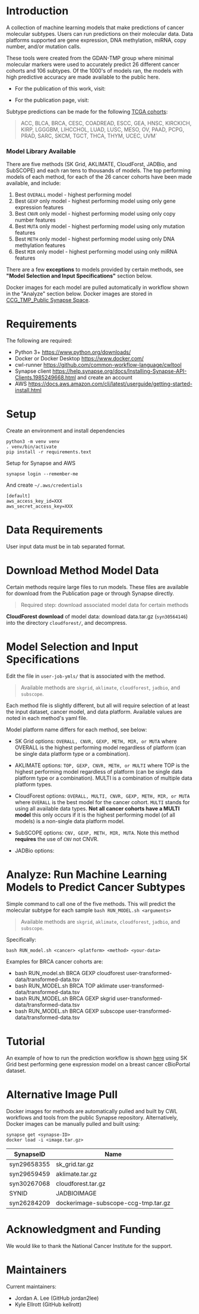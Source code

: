 # Introduction
A collection of machine learning models that make predictions of cancer molecular subtypes. Users can run predictions on their molecular data. Data platforms supported are gene expression, DNA methylation, miRNA, copy number, and/or mutation calls.

These tools were created from the GDAN-TMP group where minimal molecular markers were used to accurately predict 26 different cancer cohorts and 106 subtypes. Of the 1000's of models ran, the models with high predictive accuracy are made available to the public here.

+ For the publication of this work, visit:  <ADD LINK>

+ For the publication page, visit: <ADD LINK>

Subtype predictions can be made for the following [TCGA cohorts](https://gdc.cancer.gov/resources-tcga-users/tcga-code-tables/tcga-study-abbreviations):

> ACC, BLCA, BRCA, CESC, COADREAD, ESCC, GEA, HNSC, KIRCKICH, KIRP, LGGGBM, LIHCCHOL, LUAD, LUSC, MESO, OV, PAAD, PCPG, PRAD, SARC, SKCM, TGCT, THCA, THYM, UCEC, UVM`

### Model Library Available
There are five methods (SK Grid, AKLIMATE, CloudForst, JADBio, and SubSCOPE) and each ran tens to thousands of models. The top performing models of each method, for each of the 26 cancer cohorts have been made available, and include:

1. Best `OVERALL` model - highest performing model
2. Best `GEXP` only model - highest performing model using only gene expression features
3. Best `CNVR` only model - highest performing model using only copy number features
4. Best `MUTA` only model - highest performing model using only mutation features
5. Best `METH` only model - highest performing model using only DNA methylation features
6. Best `MIR` only model - highest performing model using only miRNA features

There are a few **exceptions** to models provided by certain methods, see **"Model Selection and Input Specifications"** section below.

Docker images for each model are pulled automatically in workflow shown in the "Analyze" section below. Docker images are stored in [CCG_TMP_Public Synapse Space](https://www.synapse.org/#!Synapse:syn29568296/docker/).

# Requirements
The following are required:

+ Python 3+ https://www.python.org/downloads/
+ Docker or Docker Desktop https://www.docker.com/
+ cwl-runner https://github.com/common-workflow-language/cwltool
+ Synapse client https://help.synapse.org/docs/Installing-Synapse-API-Clients.1985249668.html and create an account
+ AWS https://docs.aws.amazon.com/cli/latest/userguide/getting-started-install.html


# Setup
Create an environment and install dependencies
```
python3 -m venv venv
. venv/bin/activate
pip install -r requirements.text
```

Setup for Synapse and AWS
```
synapse login --remember-me
```
And create `~/.aws/credentials`
```
[default]
aws_access_key_id=XXX
aws_secret_access_key=XXX
```


# Data Requirements
User input data must be in tab separated format.

# Download Method Model Data
Certain methods require large files to run models. These files are available for download from the Publication page or through Synapse directly.

> Required step: download associated model data for certain methods

**CloudForest download** of model data: download data.tar.gz (`syn30564146`) into the directory `cloudforest/`, and decompress.


# Model Selection and Input Specifications
Edit the file in `user-job-ymls/` that is associated with the method.

> Available methods are `skgrid`, `aklimate`, `cloudforest`, `jadbio`, and `subscope`.

Each method file is slightly different, but all will require selection of at least the input dataset, cancer model, and data platform. Available values are noted in each method's yaml file.

Model platform name differs for each method, see below:

+ SK Grid options: `OVERALL, CNVR, GEXP, METH, MIR, or MUTA` where OVERALL is the highest performing model regardless of platform (can be single data platform type or a combination).

+ AKLIMATE options: `TOP, GEXP, CNVR, METH, or MULTI` where TOP is the highest performing model regardless of platform (can be single data platform type or a combination). MULTI is a combination of multiple data platform types.

+ CloudForest options: `OVERALL, MULTI, CNVR, GEXP, METH, MIR, or MUTA` where `OVERALL` is the best model for the cancer cohort. `MULTI` stands for using all available data types. **Not all cancer cohorts have a MULTI model** this only occurs if it is the highest performing model (of all models) is a non-single data platform model.

+ SubSCOPE options: `CNV, GEXP, METH, MIR, MUTA`. Note this method **requires** the use of `CNV` not CNVR.

+ JADBio options:

# Analyze: Run Machine Learning Models to Predict Cancer Subtypes
Simple command to call one of the five methods. This will predict the molecular subtype for each sample `bash RUN_MODEL.sh <arguments>`

> Available methods are `skgrid`, `aklimate`, `cloudforest`, `jadbio`, and `subscope`.

Specifically:
```
bash RUN_model.sh <cancer> <platform> <method> <your-data>
```

Examples for BRCA cancer cohorts are:
+ bash RUN_model.sh BRCA GEXP cloudforest user-transformed-data/transformed-data.tsv
+ bash RUN_MODEL.sh BRCA TOP aklimate user-transformed-data/transformed-data.tsv
+ bash RUN_MODEL.sh BRCA GEXP skgrid user-transformed-data/transformed-data.tsv
+ bash RUN_MODEL.sh BRCA GEXP subscope user-transformed-data/transformed-data.tsv


# Tutorial
An example of how to run the prediction workflow is shown [here](tutorial/README.md) using SK Grid best performing gene expression model on a breast cancer cBioPortal dataset.

# Alternative Image Pull
Docker images for methods are automatically pulled and built by CWL workflows and tools from the public Synapse repository. Alternatively, Docker images can be manually pulled and built using:
```
synapse get <synapse-ID>
docker load -i <image.tar.gz>
```

| SynapseID | Name |
|----|---|
| syn29658355  | sk_grid.tar.gz |
| syn29659459  | aklimate.tar.gz |
| syn30267068  | cloudforest.tar.gz |
| SYNID  | JADBIOIMAGE |
| syn26284209 | dockerimage-subscope-ccg-tmp.tar.gz |


# Acknowledgment and Funding
We would like to thank the National Cancer Institute for the support.


# Maintainers
Current maintainers:

+ Jordan A. Lee (GitHub jordan2lee)
+ Kyle Ellrott (GitHub kellrott)
